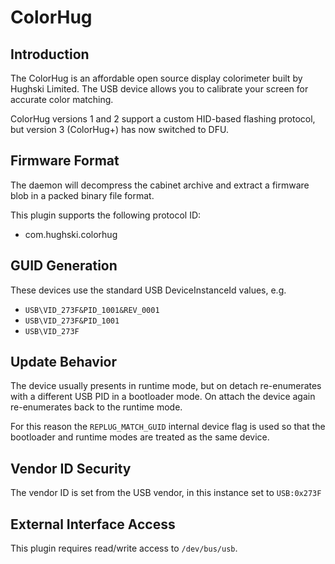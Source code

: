 # ColorHug

## Introduction

The ColorHug is an affordable open source display colorimeter built by
Hughski Limited. The USB device allows you to calibrate your screen for
accurate color matching.

ColorHug versions 1 and 2 support a custom HID-based flashing protocol, but
version 3 (ColorHug+) has now switched to DFU.

## Firmware Format

The daemon will decompress the cabinet archive and extract a firmware blob in
a packed binary file format.

This plugin supports the following protocol ID:

* com.hughski.colorhug

## GUID Generation

These devices use the standard USB DeviceInstanceId values, e.g.

* `USB\VID_273F&PID_1001&REV_0001`
* `USB\VID_273F&PID_1001`
* `USB\VID_273F`

## Update Behavior

The device usually presents in runtime mode, but on detach re-enumerates with a
different USB PID in a bootloader mode. On attach the device again re-enumerates
back to the runtime mode.

For this reason the `REPLUG_MATCH_GUID` internal device flag is used so that
the bootloader and runtime modes are treated as the same device.

## Vendor ID Security

The vendor ID is set from the USB vendor, in this instance set to `USB:0x273F`

## External Interface Access

This plugin requires read/write access to `/dev/bus/usb`.
